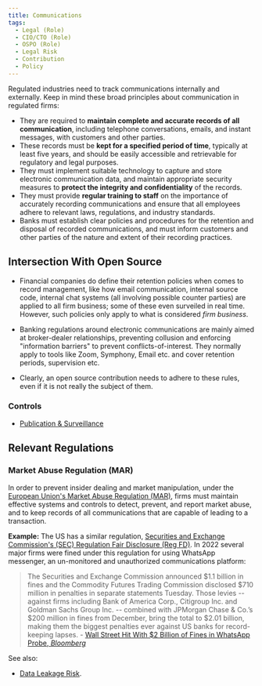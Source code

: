 ```yaml
---
title: Communications
tags: 
  - Legal (Role)
  - CIO/CTO (Role)
  - OSPO (Role)
  - Legal Risk
  - Contribution 
  - Policy
---
```


<BoxOut title="Communications" image="/img/bok/regs/communications.png">

Regulated industries need to track communications internally and externally.  Keep in mind these broad principles about communication in regulated firms:

 - They are required to **maintain complete and accurate records of all communication**, including telephone conversations, emails, and instant messages, with customers and other parties.
 - These records must be **kept for a specified period of time**, typically at least five years, and should be easily accessible and retrievable for regulatory and legal purposes.
 - They must implement suitable technology to capture and store electronic communication data, and maintain appropriate security measures to **protect the integrity and confidentiality** of the records.
 - They must provide **regular training to staff** on the importance of accurately recording communications and ensure that all employees adhere to relevant laws, regulations, and industry standards.
 - Banks must establish clear policies and procedures for the retention and disposal of recorded communications, and must inform customers and other parties of the nature and extent of their recording practices.
 
</BoxOut>

## Intersection With Open Source

- Financial companies do define their retention policies when comes to record management, like how email communication, internal source code, internal chat systems (all involving possible counter parties) are applied to all firm business; some of these even surveiled in real time. However, such policies only apply to what is considered _firm business_. 

- Banking regulations around electronic communications are mainly aimed at broker-dealer relationships, preventing collusion and enforcing "information barriers" to prevent conflicts-of-interest.  They normally apply to tools like Zoom, Symphony, Email etc. and cover retention periods, supervision etc.

- Clearly, an open source contribution needs to adhere to these rules, even if it is not really the subject of them.

### Controls

- [Publication & Surveillance](../Activities/Level-3/Publication)

## Relevant Regulations

### Market Abuse Regulation (MAR)

In order to prevent insider dealing and market manipulation, under the [European Union's Market Abuse Regulation (MAR)](https://eur-lex.europa.eu/legal-content/EN/TXT/PDF/?uri=CELEX:32014R0596&from=EN), firms must maintain effective systems and controls to detect, prevent, and report market abuse, and to keep records of all communications that are capable of leading to a transaction.

**Example:** The US has a similar regulation, [Securities and Exchange Commission's (SEC) Regulation Fair Disclosure (Reg FD)](https://en.wikipedia.org/wiki/Regulation_Fair_Disclosure).  In 2022 several major firms were fined under this regulation for using WhatsApp messenger, an un-monitored and unauthorized communications platform:

> The Securities and Exchange Commission announced $1.1 billion in fines and the Commodity Futures Trading Commission disclosed $710 million in penalties in separate statements Tuesday. Those levies -- against firms including Bank of America Corp., Citigroup Inc. and Goldman Sachs Group Inc. -- combined with JPMorgan Chase & Co.’s $200 million in fines from December, bring the total to $2.01 billion, making them the biggest penalties ever against US banks for record-keeping lapses. - [Wall Street Hit With $2 Billion of Fines in WhatsApp Probe, _Bloomberg_](https://www.bloomberg.com/news/articles/2022-09-27/wall-street-whatsapp-probe-poised-to-result-in-historic-fine)

See also: 

- [Data Leakage Risk](../Risks/Data-Leakage-Risk).
